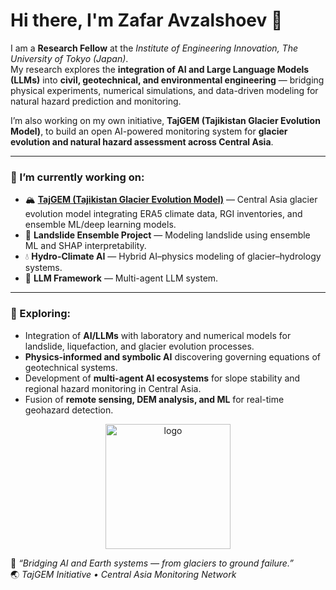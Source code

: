 # Hi there, I'm Zafar Avzalshoev 👋  

I am a **Research Fellow** at the *Institute of Engineering Innovation, The University of Tokyo (Japan)*.  
My research explores the **integration of AI and Large Language Models (LLMs)** into **civil, geotechnical, and environmental engineering** — bridging physical experiments, numerical simulations, and data-driven modeling for natural hazard prediction and monitoring.  

I’m also working on my own initiative, **TajGEM (Tajikistan Glacier Evolution Model)**, to build an open AI-powered monitoring system for **glacier evolution and natural hazard assessment across Central Asia**.

---

### 🔭 I’m currently working on:
- 🏔️ **[TajGEM (Tajikistan Glacier Evolution Model)](https://github.com/Rumi27/TajGEM)** — Central Asia glacier evolution model integrating ERA5 climate data, RGI inventories, and ensemble ML/deep learning models.  
- 🌋 **Landslide Ensemble Project** — Modeling landslide using ensemble ML and SHAP interpretability.  
- 💧 **Hydro-Climate AI** — Hybrid AI–physics modeling of glacier–hydrology systems.  
- 🧠 **LLM Framework** — Multi-agent LLM system.  

---

### 🌱 Exploring:
- Integration of **AI/LLMs** with laboratory and numerical models for landslide, liquefaction, and glacier evolution processes.  
- **Physics-informed and symbolic AI** discovering governing equations of geotechnical systems.  
- Development of **multi-agent AI ecosystems** for slope stability and regional hazard monitoring in Central Asia.  
- Fusion of **remote sensing, DEM analysis, and ML** for real-time geohazard detection.  


<p align="center"> 
  <img width="200" alt="logo" src="https://github.com/user-attachments/assets/4268d4b7-ecd6-4b64-8249-a902a84520d4" /> 
</p>


🧩 *“Bridging AI and Earth systems — from glaciers to ground failure.”*  
🌏 *TajGEM Initiative • Central Asia Monitoring Network*
